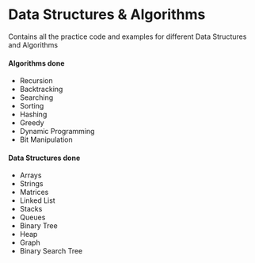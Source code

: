 # Data Structures & Algorithms
Contains all the practice code and examples for different Data Structures and Algorithms

#### Algorithms done

* Recursion
* Backtracking
* Searching
* Sorting
* Hashing
* Greedy
* Dynamic Programming
* Bit Manipulation

#### Data Structures done

* Arrays
* Strings
* Matrices
* Linked List
* Stacks
* Queues
* Binary Tree
* Heap
* Graph
* Binary Search Tree
